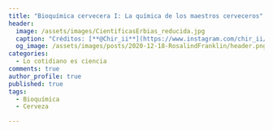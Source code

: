 ```yaml
---
title: "Bioquímica cervecera I: La química de los maestros cerveceros"
header:
  image: /assets/images/CientificasErbias_reducida.jpg
  caption: "Créditos: [**@Chir_ii**](https://www.instagram.com/chir_ii/?hl=en)"
  og_image: /assets/images/posts/2020-12-18-RosalindFranklin/header.png
categories:
  - Lo cotidiano es ciencia
comments: true
author_profile: true
published: true
tags:
  - Bioquímica
  - Cerveza

---
```



